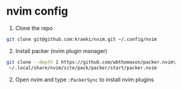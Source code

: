 # nvim config

1. Clone the repo
```bash
git clone git@github.com:kraeki/nvim.git ~/.config/nvim
```

2. Install packer (nvim plugin manager)
```bash
git clone --depth 1 https://github.com/wbthomason/packer.nvim\
 ~/.local/share/nvim/site/pack/packer/start/packer.nvim
 ```

2. Open nvim and type `:PackerSync` to install nvim plugins
